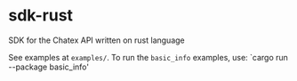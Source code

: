 # sdk-rust

SDK for the Chatex API written on rust language

See examples at `examples/`.
To run the `basic_info` examples, use:
`cargo run --package basic_info'
